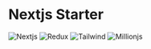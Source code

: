 # Nextjs Starter

![Nextjs](https://img.shields.io/badge/Nextjs-c70000)
![Redux](https://img.shields.io/badge/Redux-c70000)
![Tailwind](https://img.shields.io/badge/Tailwind-c70000)
![Millionjs](https://img.shields.io/badge/Millionjs-c70000)
